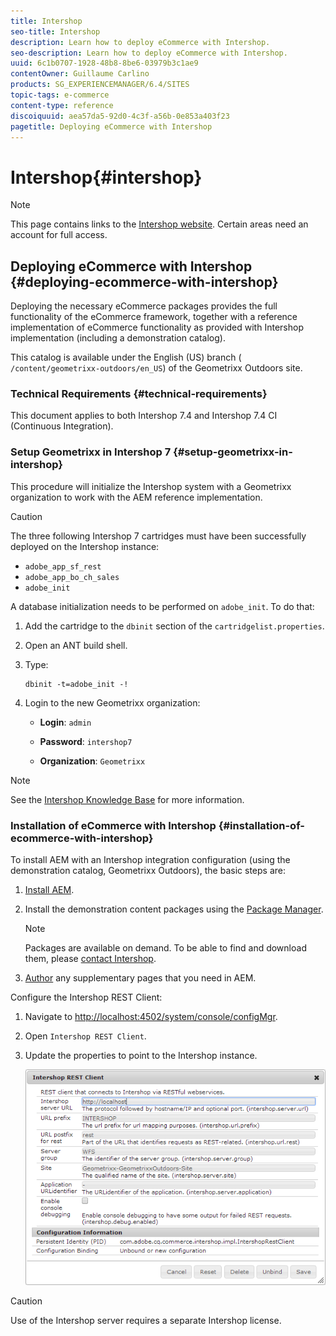 ```yaml
---
title: Intershop
seo-title: Intershop
description: Learn how to deploy eCommerce with Intershop.
seo-description: Learn how to deploy eCommerce with Intershop.
uuid: 6c1b0707-1928-48b8-8be6-03979b3c1ae9
contentOwner: Guillaume Carlino
products: SG_EXPERIENCEMANAGER/6.4/SITES
topic-tags: e-commerce
content-type: reference
discoiquuid: aea57da5-92d0-4c3f-a56b-0e853a403f23
pagetitle: Deploying eCommerce with Intershop
---
```


# Intershop{#intershop}

>[!NOTE]
>
>This page contains links to the [Intershop website](https://www.intershop.com/). Certain areas need an account for full access.

## Deploying eCommerce with Intershop {#deploying-ecommerce-with-intershop}

Deploying the necessary eCommerce packages provides the full functionality of the eCommerce framework, together with a reference implementation of eCommerce functionality as provided with Intershop implementation (including a demonstration catalog).

This catalog is available under the English (US) branch ( `/content/geometrixx-outdoors/en_US`) of the Geometrixx Outdoors site.

### Technical Requirements {#technical-requirements}

This document applies to both Intershop 7.4 and Intershop 7.4 CI (Continuous Integration).

### Setup Geometrixx in Intershop 7 {#setup-geometrixx-in-intershop}

This procedure will initialize the Intershop system with a Geometrixx organization to work with the AEM reference implementation.

>[!CAUTION]
>
>The three following Intershop 7 cartridges must have been successfully deployed on the Intershop instance:
>
>* `adobe_app_sf_rest`
>* `adobe_app_bo_ch_sales`
>* `adobe_init`
>

A database initialization needs to be performed on `adobe_init`. To do that:

1. Add the cartridge to the `dbinit` section of the `cartridgelist.properties`.
1. Open an ANT build shell.
1. Type:

   ```shell
   dbinit -t=adobe_init -!
   ```

1. Login to the new Geometrixx organization:

    * **Login**: `admin`
    
    * **Password**: `intershop7`
    
    * **Organization**: `Geometrixx`

>[!NOTE]
>
>See the [Intershop Knowledge Base](https://support.intershop.com/kb/index.php) for more information.

### Installation of eCommerce with Intershop {#installation-of-ecommerce-with-intershop}

To install AEM with an Intershop integration configuration (using the demonstration catalog, Geometrixx Outdoors), the basic steps are:

1. [Install AEM](/help/sites/deploying/using/deploy.md).
1. Install the demonstration content packages using the [Package Manager](/help/sites/administering/using/package-manager.md).

   >[!NOTE]
   >
   >Packages are available on demand. To be able to find and download them, please [contact Intershop](https://www.intershop.com/contact).

1. [Author](/help/sites/authoring/using/page-authoring.md) any supplementary pages that you need in AEM.

Configure the Intershop REST Client:

1. Navigate to [http://localhost:4502/system/console/configMgr](http://localhost:4502/system/console/configMgr).
1. Open `Intershop REST Client`.
1. Update the properties to point to the Intershop instance.

   ![](assets/chlimage_1-143.png)

>[!CAUTION]
>
>Use of the Intershop server requires a separate Intershop license.

